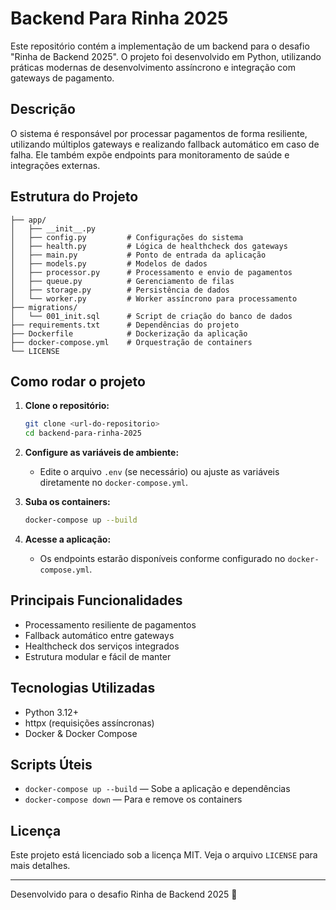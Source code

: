 # Backend Para Rinha 2025

Este repositório contém a implementação de um backend para o desafio "Rinha de Backend 2025". O projeto foi desenvolvido em Python, utilizando práticas modernas de desenvolvimento assíncrono e integração com gateways de pagamento.

## Descrição

O sistema é responsável por processar pagamentos de forma resiliente, utilizando múltiplos gateways e realizando fallback automático em caso de falha. Ele também expõe endpoints para monitoramento de saúde e integrações externas.

## Estrutura do Projeto

```
├── app/
│   ├── __init__.py
│   ├── config.py         # Configurações do sistema
│   ├── health.py         # Lógica de healthcheck dos gateways
│   ├── main.py           # Ponto de entrada da aplicação
│   ├── models.py         # Modelos de dados
│   ├── processor.py      # Processamento e envio de pagamentos
│   ├── queue.py          # Gerenciamento de filas
│   ├── storage.py        # Persistência de dados
│   └── worker.py         # Worker assíncrono para processamento
├── migrations/
│   └── 001_init.sql      # Script de criação do banco de dados
├── requirements.txt      # Dependências do projeto
├── Dockerfile            # Dockerização da aplicação
├── docker-compose.yml    # Orquestração de containers
└── LICENSE
```

## Como rodar o projeto

1. **Clone o repositório:**
   ```bash
   git clone <url-do-repositorio>
   cd backend-para-rinha-2025
   ```

2. **Configure as variáveis de ambiente:**
   - Edite o arquivo `.env` (se necessário) ou ajuste as variáveis diretamente no `docker-compose.yml`.

3. **Suba os containers:**
   ```bash
   docker-compose up --build
   ```

4. **Acesse a aplicação:**
   - Os endpoints estarão disponíveis conforme configurado no `docker-compose.yml`.

## Principais Funcionalidades

- Processamento resiliente de pagamentos
- Fallback automático entre gateways
- Healthcheck dos serviços integrados
- Estrutura modular e fácil de manter

## Tecnologias Utilizadas

- Python 3.12+
- httpx (requisições assíncronas)
- Docker & Docker Compose

## Scripts Úteis

- `docker-compose up --build` — Sobe a aplicação e dependências
- `docker-compose down` — Para e remove os containers

## Licença

Este projeto está licenciado sob a licença MIT. Veja o arquivo `LICENSE` para mais detalhes.

---

Desenvolvido para o desafio Rinha de Backend 2025 🚀
